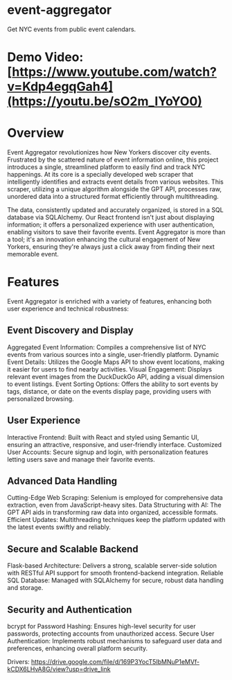 # event-aggregator
Get NYC events from public event calendars. 

# Demo Video: [https://www.youtube.com/watch?v=Kdp4egqGah4](https://youtu.be/sO2m_IYoYO0)

# Overview
Event Aggregator revolutionizes how New Yorkers discover city events. Frustrated by the scattered nature of event information online, this project introduces a single, streamlined platform to easily find and track NYC happenings. At its core is a specially developed web scraper that intelligently identifies and extracts event details from various websites. This scraper, utilizing a unique algorithm alongside the GPT API, processes raw, unordered data into a structured format efficiently through multithreading.

The data, consistently updated and accurately organized, is stored in a SQL database via SQLAlchemy. Our React frontend isn't just about displaying information; it offers a personalized experience with user authentication, enabling visitors to save their favorite events. Event Aggregator is more than a tool; it's an innovation enhancing the cultural engagement of New Yorkers, ensuring they're always just a click away from finding their next memorable event.

# Features
Event Aggregator is enriched with a variety of features, enhancing both user experience and technical robustness:

## Event Discovery and Display
Aggregated Event Information: Compiles a comprehensive list of NYC events from various sources into a single, user-friendly platform.
Dynamic Event Details: Utilizes the Google Maps API to show event locations, making it easier for users to find nearby activities.
Visual Engagement: Displays relevant event images from the DuckDuckGo API, adding a visual dimension to event listings.
Event Sorting Options: Offers the ability to sort events by tags, distance, or date on the events display page, providing users with personalized browsing.

## User Experience

Interactive Frontend: Built with React and styled using Semantic UI, ensuring an attractive, responsive, and user-friendly interface.
Customized User Accounts: Secure signup and login, with personalization features letting users save and manage their favorite events.
## Advanced Data Handling
Cutting-Edge Web Scraping: Selenium is employed for comprehensive data extraction, even from JavaScript-heavy sites.
Data Structuring with AI: The GPT API aids in transforming raw data into organized, accessible formats.
Efficient Updates: Multithreading techniques keep the platform updated with the latest events swiftly and reliably.

## Secure and Scalable Backend

Flask-based Architecture: Delivers a strong, scalable server-side solution with RESTful API support for smooth frontend-backend integration.
Reliable SQL Database: Managed with SQLAlchemy for secure, robust data handling and storage.

## Security and Authentication

bcrypt for Password Hashing: Ensures high-level security for user passwords, protecting accounts from unauthorized access.
Secure User Authentication: Implements robust mechanisms to safeguard user data and preferences, enhancing overall platform security.





Drivers:
https://drive.google.com/file/d/169P3YocT5IbMNuP1eMVf-kCDX6LHvA8G/view?usp=drive_link
